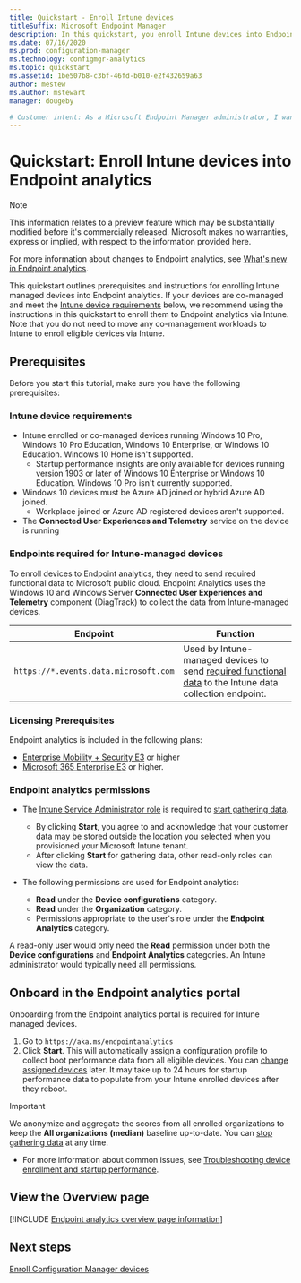 ```yaml
---
title: Quickstart - Enroll Intune devices
titleSuffix: Microsoft Endpoint Manager
description: In this quickstart, you enroll Intune devices into Endpoint analytics.
ms.date: 07/16/2020
ms.prod: configuration-manager
ms.technology: configmgr-analytics
ms.topic: quickstart
ms.assetid: 1be507b8-c3bf-46fd-b010-e2f432659a63
author: mestew
ms.author: mstewart
manager: dougeby

# Customer intent: As a Microsoft Endpoint Manager administrator, I want to enroll Intune devices into Endpoint analytics so that I can gain insights into the user experience.
---
```


# Quickstart: Enroll Intune devices into Endpoint analytics

> [!Note]  
> This information relates to a preview feature which may be substantially modified before it's commercially released. Microsoft makes no warranties, express or implied, with respect to the information provided here. 
>
> For more information about changes to Endpoint analytics, see [What's new in Endpoint analytics](whats-new.md). 

This quickstart outlines prerequisites and instructions for enrolling Intune managed devices into Endpoint analytics. If your devices are co-managed and meet the [Intune device requirements](#bkmk_prereq) below, we recommend using the instructions in this quickstart to enroll them to Endpoint analytics via Intune. Note that you do not need to move any co-management workloads to Intune to enroll eligible devices via Intune.

## <a name="bkmk_prereq"></a> Prerequisites

Before you start this tutorial, make sure you have the following prerequisites:  

### Intune device requirements

- Intune enrolled or co-managed devices running Windows 10 Pro, Windows 10 Pro Education, Windows 10 Enterprise, or Windows 10 Education. Windows 10 Home isn't supported.
   - Startup performance insights are only available for devices running version 1903 or later of Windows 10 Enterprise or Windows 10 Education. Windows 10 Pro isn't currently supported.
- Windows 10 devices must be Azure AD joined or hybrid Azure AD joined.
   - Workplace joined or Azure AD registered devices aren't supported.
- The **Connected User Experiences and Telemetry** service on the device is running

### <a name="bkmk_endpoints"></a> Endpoints required for Intune-managed devices

To enroll devices to Endpoint analytics, they need to send required functional data to Microsoft public cloud. Endpoint Analytics uses the Windows 10 and Windows Server **Connected User Experiences and Telemetry** component (DiagTrack) to collect the data from Intune-managed devices.

| Endpoint  | Function  |
|-----------|-----------|
| `https://*.events.data.microsoft.com` | Used by Intune-managed devices to send [required functional data](data-collection.md#bkmk_datacollection) to the Intune data collection endpoint. |

### Licensing Prerequisites

Endpoint analytics is included in the following plans:

- [Enterprise Mobility + Security E3](https://www.microsoftvolumelicensing.com/ProductResults.aspx?doc=Product%20Terms,OST&fid=51) or higher
- [Microsoft 365 Enterprise E3](https://www.microsoft.com/en-us/microsoft-365/enterprise?rtc=1) or higher.

### Endpoint analytics permissions

- The [Intune Service Administrator role](../intune/fundamentals/role-based-access-control.md) is required to [start gathering data](#bkmk_onboard).
   - By clicking **Start**, you agree to and acknowledge that your customer data may be stored outside the location you selected when you provisioned your Microsoft Intune tenant.
   - After clicking **Start** for gathering data, other read-only roles can view the data.

- The following permissions are used for Endpoint analytics:
   - **Read** under the **Device configurations** category.
   - **Read** under the **Organization** category. <!--temporary for pp-->
   - Permissions appropriate to the user's role under the **Endpoint Analytics** category.

A read-only user would only need the **Read** permission under both the **Device configurations** and **Endpoint Analytics** categories. An Intune administrator would typically need all permissions.

## <a name="bkmk_onboard"></a> Onboard in the Endpoint analytics portal
Onboarding from  the Endpoint analytics portal is required for Intune managed devices.

1. Go to `https://aka.ms/endpointanalytics`
1. Click **Start**. This will automatically assign a configuration profile to collect boot performance data from all eligible devices. You can [change assigned devices](settings.md#bkmk_profile) later. It may take up to 24 hours for startup performance data to populate from your Intune enrolled devices after they reboot.

> [!Important]  
> We anonymize and aggregate the scores from all enrolled organizations to keep the **All organizations (median)** baseline up-to-date. You can [stop gathering data](data-collection.md#bkmk_stop) at any time.

   - For more information about common issues, see [Troubleshooting device enrollment and startup performance](troubleshoot.md#bkmk_enrollment_tshooter).

## <a name="bkmk_view"></a> View the Overview page

[!INCLUDE [Endpoint analytics overview page information](includes/overview-page.md)]

## Next steps

[Enroll Configuration Manager devices](enroll-configmgr.md)
